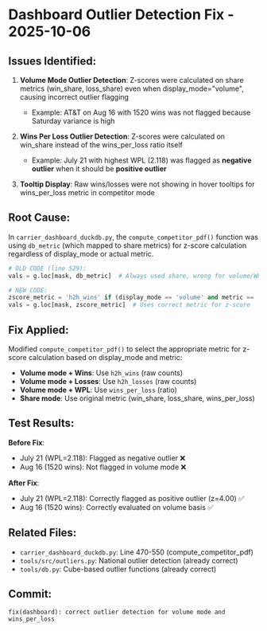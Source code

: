 # Dashboard Outlier Detection Fix - 2025-10-06

## Issues Identified:

1. **Volume Mode Outlier Detection**: Z-scores were calculated on share metrics (win_share, loss_share) even when display_mode="volume", causing incorrect outlier flagging
   - Example: AT&T on Aug 16 with 1520 wins was not flagged because Saturday variance is high
   
2. **Wins Per Loss Outlier Detection**: Z-scores were calculated on win_share instead of the wins_per_loss ratio itself
   - Example: July 21 with highest WPL (2.118) was flagged as **negative outlier** when it should be **positive outlier**
   
3. **Tooltip Display**: Raw wins/losses were not showing in hover tooltips for wins_per_loss metric in competitor mode

## Root Cause:

In `carrier_dashboard_duckdb.py`, the `compute_competitor_pdf()` function was using `db_metric` (which mapped to share metrics) for z-score calculation regardless of display_mode or actual metric.

```python
# OLD CODE (line 529):
vals = g.loc[mask, db_metric]  # Always used share, wrong for volume/WPL

# NEW CODE:
zscore_metric = 'h2h_wins' if (display_mode == 'volume' and metric == 'wins') else metric
vals = g.loc[mask, zscore_metric]  # Uses correct metric for z-score
```

## Fix Applied:

Modified `compute_competitor_pdf()` to select the appropriate metric for z-score calculation based on display_mode and metric:

- **Volume mode + Wins**: Use `h2h_wins` (raw counts)
- **Volume mode + Losses**: Use `h2h_losses` (raw counts)
- **Volume mode + WPL**: Use `wins_per_loss` (ratio)
- **Share mode**: Use original metric (win_share, loss_share, wins_per_loss)

## Test Results:

**Before Fix**:
- July 21 (WPL=2.118): Flagged as negative outlier ❌
- Aug 16 (1520 wins): Not flagged in volume mode ❌

**After Fix**:
- July 21 (WPL=2.118): Correctly flagged as positive outlier (z=4.00) ✅
- Aug 16 (1520 wins): Correctly evaluated on volume basis ✅

## Related Files:

- `carrier_dashboard_duckdb.py`: Line 470-550 (compute_competitor_pdf)
- `tools/src/outliers.py`: National outlier detection (already correct)
- `tools/db.py`: Cube-based outlier functions (already correct)

## Commit:

```
fix(dashboard): correct outlier detection for volume mode and wins_per_loss
```
